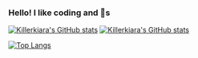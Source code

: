 
### Hello! I like coding and :lemon:s 

[![Killerkiara's GitHub stats](https://github-readme-stats-new.vercel.app/api?username=killerkiara&theme=outrun&show_icons=true&count_private=true)](https://github.com/killerkiara/github-readme-stats)
[![Killerkiara's GitHub stats](https://github-readme-stats.vercel.app/api?username=killerkiara&theme=outrun&show_icons=true&count_private=true)](https://github.com/killerkiara/github-readme-stats)

[![Top Langs](https://github-readme-stats.vercel.app/api/top-langs/?username=killerkiara)](https://github.com/anuraghazra/github-readme-stats)
